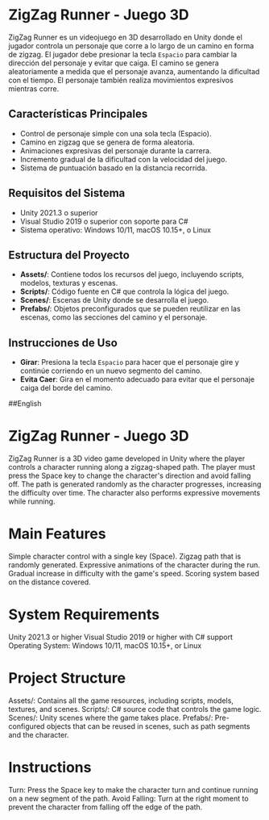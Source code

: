 # ZigZag Runner - Juego 3D

ZigZag Runner es un videojuego en 3D desarrollado en Unity donde el jugador controla un personaje que corre a lo largo de un camino en forma de zigzag. El jugador debe presionar la tecla `Espacio` para cambiar la dirección del personaje y evitar que caiga. El camino se genera aleatoriamente a medida que el personaje avanza, aumentando la dificultad con el tiempo. El personaje también realiza movimientos expresivos mientras corre.

## Características Principales
- Control de personaje simple con una sola tecla (Espacio).
- Camino en zigzag que se genera de forma aleatoria.
- Animaciones expresivas del personaje durante la carrera.
- Incremento gradual de la dificultad con la velocidad del juego.
- Sistema de puntuación basado en la distancia recorrida.

## Requisitos del Sistema
- Unity 2021.3 o superior
- Visual Studio 2019 o superior con soporte para C#
- Sistema operativo: Windows 10/11, macOS 10.15+, o Linux

## Estructura del Proyecto

- **Assets/**: Contiene todos los recursos del juego, incluyendo scripts, modelos, texturas y escenas.
- **Scripts/**: Código fuente en C# que controla la lógica del juego.
- **Scenes/**: Escenas de Unity donde se desarrolla el juego.
- **Prefabs/**: Objetos preconfigurados que se pueden reutilizar en las escenas, como las secciones del camino y el personaje.

## Instrucciones de Uso

- **Girar**: Presiona la tecla `Espacio` para hacer que el personaje gire y continúe corriendo en un nuevo segmento del camino.
- **Evita Caer**: Gira en el momento adecuado para evitar que el personaje caiga del borde del camino.


##English
# ZigZag Runner - Juego 3D
ZigZag Runner is a 3D video game developed in Unity where the player controls a character running along a zigzag-shaped path. The player must press the Space key to change the character's direction and avoid falling off. The path is generated randomly as the character progresses, increasing the difficulty over time. The character also performs expressive movements while running.

# Main Features
Simple character control with a single key (Space).
Zigzag path that is randomly generated.
Expressive animations of the character during the run.
Gradual increase in difficulty with the game's speed.
Scoring system based on the distance covered.

# System Requirements
Unity 2021.3 or higher
Visual Studio 2019 or higher with C# support
Operating System: Windows 10/11, macOS 10.15+, or Linux

# Project Structure
Assets/: Contains all the game resources, including scripts, models, textures, and scenes.
Scripts/: C# source code that controls the game logic.
Scenes/: Unity scenes where the game takes place.
Prefabs/: Pre-configured objects that can be reused in scenes, such as path segments and the character.

# Instructions
Turn: Press the Space key to make the character turn and continue running on a new segment of the path.
Avoid Falling: Turn at the right moment to prevent the character from falling off the edge of the path.
